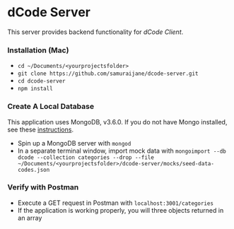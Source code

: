 # dCode Server
This server provides backend functionality for *dCode Client*.

### Installation (Mac)
* `cd ~/Documents/<yourprojectsfolder>`
* `git clone https://github.com/samuraijane/dcode-server.git`
* `cd dcode-server`
* `npm install`

### Create A Local Database
This application uses MongoDB, v3.6.0. If you do not have Mongo installed, see these [instructions](https://docs.mongodb.com/manual/installation/).
* Spin up a MongoDB server with `mongod`
* In a separate terminal window, import mock data with `mongoimport --db dcode --collection categories --drop --file ~/Documents/<yourprojectsfolder>/dcode-server/mocks/seed-data-codes.json`


### Verify with Postman
* Execute a GET request in Postman with `localhost:3001/categories`
* If the application is working properly, you will three objects returned in an array

